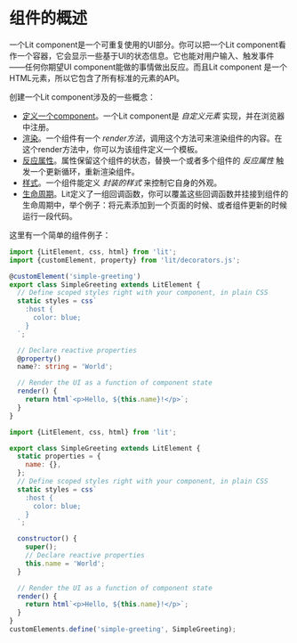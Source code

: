 # 组件的概述

一个Lit component是一个可重复使用的UI部分。你可以把一个Lit component看作一个容器，它会显示一些基于UI的状态信息。它也能对用户输入、触发事件——任何你期望UI component能做的事情做出反应。而且Lit component 是一个HTML元素，所以它包含了所有标准的元素的API。  

创建一个Lit component涉及的一些概念：

* [定义一个component](https://lit.dev/docs/components/defining/)。一个Lit component是 _自定义元素_ 实现，并在浏览器中注册。
* [渲染](https://lit.dev/docs/components/rendering/)。一个组件有一个 _render方法_，调用这个方法可来渲染组件的内容。在这个render方法中，你可以为该组件定义一个模板。
* [反应属性](https://lit.dev/docs/components/properties/)。属性保留这个组件的状态，替换一个或者多个组件的 _反应属性_ 触发一个更新循环，重新渲染组件。
* [样式](https://lit.dev/docs/components/styles/)。一个组件能定义 _封装的样式_ 来控制它自身的外观。
* [生命周期](https://lit.dev/docs/components/lifecycle/)。Lit定义了一组回调函数，你可以覆盖这些回调函数并挂接到组件的生命周期中，举个例子：将元素添加到一个页面的时候、或者组件更新的时候运行一段代码。

这里有一个简单的组件例子：  
```ts
import {LitElement, css, html} from 'lit';
import {customElement, property} from 'lit/decorators.js';

@customElement('simple-greeting')
export class SimpleGreeting extends LitElement {
  // Define scoped styles right with your component, in plain CSS
  static styles = css`
    :host {
      color: blue;
    }
  `;

  // Declare reactive properties
  @property()
  name?: string = 'World';

  // Render the UI as a function of component state
  render() {
    return html`<p>Hello, ${this.name}!</p>`;
  }
}
```
```js
import {LitElement, css, html} from 'lit';

export class SimpleGreeting extends LitElement {
  static properties = {
    name: {},
  };
  // Define scoped styles right with your component, in plain CSS
  static styles = css`
    :host {
      color: blue;
    }
  `;

  constructor() {
    super();
    // Declare reactive properties
    this.name = 'World';
  }

  // Render the UI as a function of component state
  render() {
    return html`<p>Hello, ${this.name}!</p>`;
  }
}
customElements.define('simple-greeting', SimpleGreeting);

```